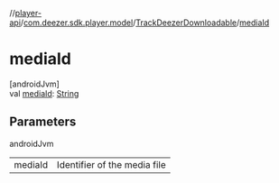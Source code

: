 //[player-api](../../../index.md)/[com.deezer.sdk.player.model](../index.md)/[TrackDeezerDownloadable](index.md)/[mediaId](media-id.md)

# mediaId

[androidJvm]\
val [mediaId](media-id.md): [String](https://kotlinlang.org/api/latest/jvm/stdlib/kotlin/-string/index.html)

## Parameters

androidJvm

| | |
|---|---|
| mediaId | Identifier of the media file |
